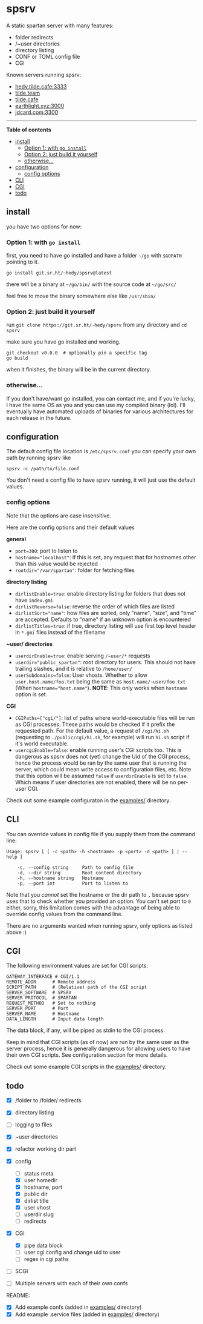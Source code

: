 # spsrv

A static spartan server with many features:

* folder redirects
* /~user directories
* directory listing
* CONF or TOML config file
* CGI

Known servers running spsrv:
* [hedy.tilde.cafe:3333](https://portal.mozz.us/spartan/hedy.tilde.cafe:3333)
* [tilde.team](https://portal.mozz.us/spartan/tilde.team)
* [tilde.cafe](https://portal.mozz.us/spartan/tilde.cafe)
* [earthlight.xyz:3000](https://portal.mozz.us/spartan/earthlight.xyz:3000)
* [jdcard.com:3300](https://portal.mozz.us/spartan/jdcard.com:3300/)

---

**Table of contents**

<!-- vim-markdown-toc GFM -->

* [install](#install)
  * [Option 1: with `go install`](#option-1-with-go-install)
  * [Option 2: just build it yourself](#option-2-just-build-it-yourself)
  * [otherwise...](#otherwise)
* [configuration](#configuration)
  * [config options](#config-options)
* [CLI](#cli)
* [CGI](#cgi)
* [todo](#todo)

<!-- vim-markdown-toc -->

## install

you have two options for now:

### Option 1: with `go install`

first, you need to have go installed and have a folder `~/go` with `$GOPATH`
pointing to it.

```
go install git.sr.ht/~hedy/spsrv@latest
```

there will be a binary at `~/go/bin/` with the source code at `~/go/src/`

feel free to move the binary somewhere else like `/usr/sbin/`


### Option 2: just build it yourself

run `git clone https://git.sr.ht/~hedy/spsrv` from any directory and `cd spsrv`

make sure you have go installed and working.

```
git checkout v0.0.0  # optionally pin a specific tag
go build
```

when it finishes, the binary will be in the current directory.


### otherwise...

If you don't have/want go installed, you can contact me, and if you're lucky, I
have the same OS as you and you can use my compiled binary (lol). I'll
eventually have automated uploads of binaries for various architectures for
each release in the future.


## configuration

The default config file location is `/etc/spsrv.conf` you can specify your own path by running spsrv like

```
spsrv -c /path/to/file.conf
```

You don't need a config file to have spsrv running, it will just use the
default values.


### config options

Note that the options are case insensitive.

Here are the config options and their default values

**general**

* `port=300`: port to listen to
* `hostname="localhost"`: if this is set, any request that for hostnames other than this value would be rejected
* `rootdir="/var/spartan"`: folder for fetching files

**directory listing**

* `dirlistEnable=true`: enable directory listing for folders that does not have `index.gmi`
* `dirlistReverse=false`: reverse the order of which files are listed
* `dirlistSort="name"`: how files are sorted, only "name", "size", and "time" are accepted. Defaults to "name" if an unknown option is encountered
* `dirlistTitles=true`: if true, directory listing will use first top level header in `*.gmi` files instead of the filename

**~user/ directories**

* `userdirEnable=true`: enable serving `/~user/*` requests
* `userdir="public_spartan"`: root directory for users. This should not have trailing slashes, and it is relative to `/home/user/`
* `userSubdomains=false`: User vhosts. Whether to allow `user.host.name/foo.txt` being the same as `host.name/~user/foo.txt` (When `hostname="host.name"`). **NOTE**: This only works when `hostname` option is set.

**CGI**

* `CGIPaths=["cgi/"]`: list of paths where world-executable files will be run as CGI processes. These paths would be checked if it prefix the requested path. For the default value, a request of `/cgi/hi.sh` (requesting to `./public/cgi/hi.sh`, for example) will run `hi.sh` script if it's world executable.
* `usercgiEnable=false`: enable running user's CGI scripts too. This is dangerous as spsrv does not (yet) change the Uid of the CGI process, hence the process would be ran by the same user that is running the server, which could mean write access to configuration files, etc. Note that this option will be assumed `false` if `userdirEnable` is set to `false`. Which means if user directories are not enabled, there will be no per-user CGI.

Check out some example configuraton in the [examples/](examples/) directory.

## CLI

You can override values in config file if you supply them from the command line:

```
Usage: spsrv [ [ -c <path> -h <hostname> -p <port> -d <path> ] | --help ]

    -c, --config string     Path to config file
    -d, --dir string        Root content directory
    -h, --hostname string   Hostname
    -p, --port int          Port to listen to
```

Note that you *cannot* set the hostname or the dir path to `,` because spsrv
uses that to check whether you provided an option. You can't set port to `0`
either, sorry, this limitation comes with the advantage of being able to
override config values from the command line.

There are no arguments wanted when running spsrv, only options as listed above :)

## CGI

The following environment values are set for CGI scripts:

```
GATEWAY_INTERFACE # CGI/1.1
REMOTE_ADDR      # Remote address
SCRIPT_PATH      # (Relative) path of the CGI script
SERVER_SOFTWARE  # SPSRV
SERVER_PROTOCOL  # SPARTAN
REQUEST_METHOD   # Set to nothing
SERVER_PORT      # Port
SERVER_NAME      # Hostname
DATA_LENGTH      # Input data length
```

The data block, if any, will be piped as stdin to the CGI process.

Keep in mind that CGI scripts (as of now) are run by the same user as the
server process, hence it is generally dangerous for allowing users to have
their own CGI scripts. See configuration section for more details.

Check out some example CGI scripts in the [examples/](examples/) directory.


## todo

- [x] /folder to /folder/ redirects
- [x] directory listing
- [ ] logging to files
- [x] ~user directories
- [x] refactor working dir part
- [x] config
  - [ ] status meta
  - [x] user homedir
  - [x] hostname, port
  - [x] public dir
  - [x] dirlist title
  - [x] user vhost
  - [ ] userdir slug
  - [ ] redirects
- [x] CGI
  - [x] pipe data block
  - [ ] user cgi config and change uid to user
  - [ ] regex in cgi paths
- [ ] SCGI

- [ ] Multiple servers with each of their own confs

README:
- [x] Add example confs (added in [examples/](examples) directory)
- [x] Add example .service files (added in [examples/](examples) directory)
